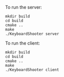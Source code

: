 To run the server:
```
mkdir build
cd build
cmake ..
make
./KeyboardShooter server
```

To run the client:
```
mkdir build
cd build
cmake ..
make
./KeyboardShooter client
```
